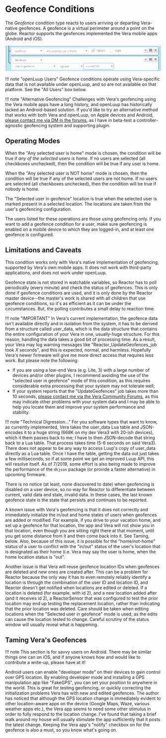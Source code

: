 # Geofence Conditions

The _Geofence_ condition type reacts to users arriving or departing Vera-native geofences. A geofence is a virtual perimeter around a point on the globe. Reactor supports the geofences implemented the Vera mobile apps (Android and iOS).

![A pair of Geofence conditions](images/geofence-condition.png)

!!! note "openLuup Users"
    Geofence conditions operate using Vera-specific data that is not available under openLuup, and so are not available on that platform. See the "All Users" box below.

!!! note "Alternative Geofencing"
    Challenges with Vera's geofencing using the Vera mobile apps have a long history, and openLuup has historically lacked an Android-based solution. If you'd like to try an alternative method that works with both Vera and openLuup, on Apple devices and Android, [please contact me via DM in the forums](https://community.getvera.com/u/rigpapa/), as I have in beta-test a controller-agnostic geofencing system and supporting plugin.

## Operating Modes

When the "Any selected user is home" mode is chosen, the condition will be true if _any of the selected users is home_.  If no users are selected (all checkboxes unchecked), then the condition will be true if any user is home.

When the "Any selected user is NOT home" mode is chosen, then the condition will be true if any of the selected users are not home. If no users are selected (all checkboxes unchecked), then the condition will be true if nobody is home.  

The "Selected user in geofence" location is true when the selected user is marked present in a selected location. The locations are taken from the user's geofencing configuration.

The users listed for these operations are those using geofencing only. If you want to add a geofence condition for a user, make sure geofencing is enabled on a mobile device to which they are logged-in, and at least one geofence is configured.

## Limitations and Caveats

This condition works only with Vera's native implementation of geofencing, supported by Vera's own mobile apps. It does not work with third-party applications, and does not work under openLuup.

Geofence state is not stored in watchable variables, so Reactor has to poll periodically (every minute) and check the status of geofences.  This is only done if geofence conditions are used, and it is only done by the Reactor master device--the master's work is shared with all children that use geofence conditions, so it's as efficient as it can be under the circumstances. But, the polling contributes a small delay to reaction time.

!!! note "IMPORTANT"
    In Vera's current implementation, the geofence data isn't available directly and in isolation from the system, it has to be derived from a structure called user_data, which is the data structure that contains the entire configuration of your Vera in one, usually-huge structure. For this reason, handling the data takes a good bit of processing time. As a result, your Vera may log warning messages like "Reactor_UpdateGeofences_job took _X_ seconds", and this is expected, normal, and harmless. Hopefully Vera's newer firmware will give me more direct access that requires less work. But please note the following:

* If you are using a low-end Vera (e.g. Lite, 3) with a large number of devices and/or other plugins, I recommend avoiding the use of the "selected user in geofence" mode of this condition, as this requires considerable extra processing that your system may not tolerate well;
* If your system reports that the "UpdateGeofences" job takes more than 10 seconds, [please contact me via the Vera Community Forums](https://community.getvera.com/u/rigpapa/), as this may indicate other problems with your system data and I may be able to help you locate them and improve your system performance and stability.

!!! note "Technical Digression..."
    For you software types that want to know, as currently implemented, Vera takes the user_data Lua table and JSON-encodes it to a huge string (668K on my dev Vera3 with 20-ish devices), which it them passes back to me; I have to then JSON-decode that string back to a Lua table. That process takes time (5-6 seconds on said Vera3). There does not appear to be any way to access Luup's copy of user_data directly as a Lua table. Once I have the table, getting the data out just takes a few milliseconds, so if at some point we get an improved Luup API, this will resolve itself. As of 7/2019, some effort is also being made to improve the performance of the `dkjson` package (or provide a faster alternative) in upcoming firmware.

There is no notice (at least, none discovered to date) when geofencing is disabled on a user device, so no way for Reactor to differentiate between current, valid data and stale, invalid data. In these cases, the last known geofence state is the state that persists and continues to be reported.

A known issue with Vera's geofencing is that it does not correctly and immediately initialize the in/out and home states of users when geofences are added or modified. For example, if you drive to your vacation home, and set up a geofence for that location, the app and Vera will not show you in that location, even though you are sitting right there at that moment, until you get some distance from it and then come back into it. See Taming, below. Also, because of this issue, it is possible for the "home/not-home" status of a user to conflict with the "in/out" status of the user's location that is designated as their home (i.e. Vera may say the user is home, when the home location status is "out".

Another issue is that Vera will reuse geofence location IDs when geofences are deleted and new ones are created after. This can be a problem for Reactor because the only way it has to even remotely reliably identify a location is through the combination of the user ID and location ID, and Reactor doesn't get notified when locations are edited or deleted. If a location is deleted (for example, with id 2), and a new location added after (and it receives id 2), a ReactorSensor that was configured to test the prior location may end up testing the replacement location, rather than indicating that the prior location was deleted. Care should be taken when editing locations when the "Selected user in geofence" mode is used, as the edits can cause the location tested to change. Careful scrutiny of the status window will usually reveal what is happening.

## Taming Vera's Geofences

!!! note 
    This section is for savvy users on Android. There may be similar things one can on iOS, and if anyone knows how and would like to contribute a write-up, please have at it!

Android users can enable "developer mode" on their devices to gain control over GPS location. By enabling developer mode and installing a GPS manipulation app like "FakeGPS", you can set your position to anywhere in the world. This is great for testing geofencing, or quickly correcting the initialization problems Vera has with new and edited geofences. The author has noticed that although the GPS location change is immediately evident to other location-aware apps on the device (Google Maps, Waze, various weather apps etc.), the Vera app seems to need some other stimulus in order to fully respond to the location change. I've found that taking a brief walk around my house will usually stimulate the app sufficiently that it posts the latest change. Keeping the Vera app's "notify" checkbox on for the geofence is also a must, so you know what's going on.
